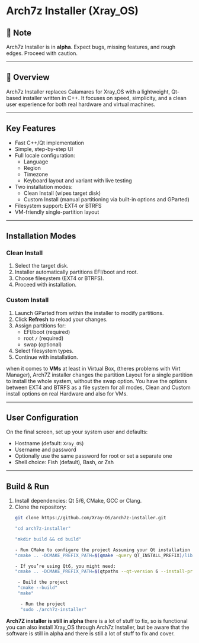 # Arch7z Installer (Xray_OS)

## 🚧 Note

Arch7z Installer is in **alpha**. Expect bugs, missing features, and rough edges. Proceed with caution.

---

## 🚀 Overview

Arch7z Installer replaces Calamares for Xray_OS with a lightweight, Qt-based installer written in C++. It focuses on speed, simplicity, and a clean user experience for both real hardware and virtual machines.

---

## Key Features

- Fast C++/Qt implementation  
- Simple, step-by-step UI  
- Full locale configuration:
  - Language  
  - Region  
  - Timezone  
  - Keyboard layout and variant with live testing  
- Two installation modes:
  - Clean Install (wipes target disk)  
  - Custom Install (manual partitioning via built-in options and GParted)  
- Filesystem support: EXT4 or BTRFS  
- VM-friendly single-partition layout  

---

## Installation Modes

### Clean Install

1. Select the target disk.  
2. Installer automatically partitions EFI/boot and root.  
3. Choose filesystem (EXT4 or BTRFS).  
4. Proceed with installation.  

### Custom Install

1. Launch GParted from within the installer to modify partitions.  
2. Click **Refresh** to reload your changes.  
3. Assign partitions for:
   - EFI/boot (required)  
   - root `/` (required)  
   - swap (optional)  
4. Select filesystem types.  
5. Continue with installation.

when it comes to **VMs** at least in Virtual Box, (theres problems with Virt Manager), Arch7Z installer changes the partition Layout for a single partition to install the whole system, without the swap option. You have the options between EXT4 and BTRFS as a file system for all modes, Clean and Custom install options on real Hardware and also for VMs.

---

## User Configuration

On the final screen, set up your system user and defaults:

- Hostname (default: `Xray_OS`)  
- Username and password  
- Optionally use the same password for root or set a separate one  
- Shell choice: Fish (default), Bash, or Zsh  

---

## Build & Run

1. Install dependencies: Qt 5/6, CMake, GCC or Clang.  
2. Clone the repository:
   ```bash
   git clone https://github.com/Xray-OS/arch7z-installer.git

   "cd arch7z-installer"

   "mkdir build && cd build"

   - Run CMake to configure the project Assuming your Qt installation is properly set up and your environment knows where to find it:
   "cmake .. -DCMAKE_PREFIX_PATH=$(qmake -query QT_INSTALL_PREFIX)/lib/cmake"

   - If you’re using Qt6, you might need: 
   "cmake .. -DCMAKE_PREFIX_PATH=$(qtpaths --qt-version 6 --install-prefix)/lib/cmake"
   
    - Build the project
	"cmake --build"
    "make"

     - Run the project
     "sudo ./arch7z-installer"
   

**Arch7Z installer is still in alpha** there is a lot of stuff to fix, so is functional you can also install Xray_OS through Arch7z Installer, but be aware that the software is still in alpha and there is still a lot of stuff to fix and cover.

 
